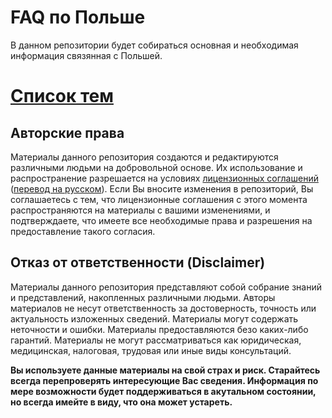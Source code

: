 # FAQ по Польше

В данном репозитории будет собираться основная и необходимая информация связянная с Польшей.

# [ Список тем](toc.md)

## Авторские права

Материалы данного репозитория создаются и редактируются различными людьми на добровольной основе. Их использование и распространение разрешается на условиях [лицензионных соглашений](LICENSE) ([перевод на русском](LICENSE_RU)). Если Вы вносите изменения в репозиторий, Вы соглашаетесь с тем, что лицензионные соглашения с этого момента распространяются на материалы с вашими изменениями, и подтверждаете, что имеете все необходимые права и разрешения на предоставление такого согласия.

## Отказ от ответственности (Disclaimer)

Материалы данного репозитория представляют собой собрание знаний и представлений, накопленных различными людьми. Авторы материалов не несут ответственность за достоверность, точность или актуальность изложенных сведений. Материалы могут содержать неточности и ошибки. Материалы предоставляются безо каких-либо гарантий. Материалы не могут рассматриваться как юридическая, медицинская, налоговая, трудовая или иные виды консультаций.

**Вы используете данные материалы на свой страх и риск. Старайтесь всегда перепроверять интересующие Вас сведения. Информация по мере возможности будет поддерживаться в акутальном состоянии, но всегда имейте в виду, что она может устареть.**